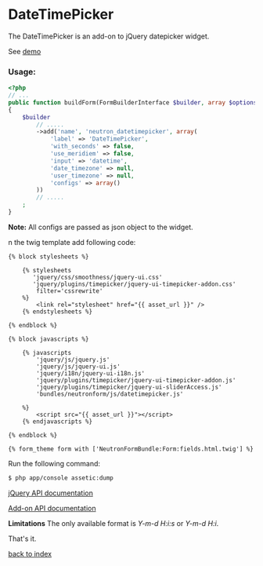 DateTimePicker
==============

The DateTimePicker is an add-on to jQuery datepicker widget. 

See [demo](http://trentrichardson.com/examples/timepicker/)

### Usage:

``` php
<?php
// ...
public function buildForm(FormBuilderInterface $builder, array $options)
{
    $builder
        // .....
        ->add('name', 'neutron_datetimepicker', array(
            'label' => 'DateTimePicker',
            'with_seconds' => false,
            'use_meridiem' => false,
            'input' => 'datetime',
            'date_timezone' => null,
            'user_timezone' => null,
            'configs' => array()
        ))
		// .....
    ;
}
```

**Note:** All configs are passed as json object to the widget.

n the twig template add following code:

``` jinja
{% block stylesheets %}
            
    {% stylesheets
       'jquery/css/smoothness/jquery-ui.css' 
       'jquery/plugins/timepicker/jquery-ui-timepicker-addon.css'
        filter='cssrewrite'
    %}
        <link rel="stylesheet" href="{{ asset_url }}" />
    {% endstylesheets %}

{% endblock %}

{% block javascripts %}

    {% javascripts
        'jquery/js/jquery.js'
        'jquery/js/jquery-ui.js'
        'jquery/i18n/jquery-ui-i18n.js'
        'jquery/plugins/timepicker/jquery-ui-timepicker-addon.js'
		'jquery/plugins/timepicker/jquery-ui-sliderAccess.js'
		'bundles/neutronform/js/datetimepicker.js'
   
    %}
        <script src="{{ asset_url }}"></script>
	{% endjavascripts %}

{% endblock %}

{% form_theme form with ['NeutronFormBundle:Form:fields.html.twig'] %}

```


Run the following command:

``` bash
$ php app/console assetic:dump
```

[jQuery API documentation](http://api.jqueryui.com/datepicker/)

[Add-on API documentation](http://trentrichardson.com/examples/timepicker/)

**Limitations** The only available format is *Y-m-d H:i:s* or *Y-m-d H:i*.

That's it.

[back to index](index.md#list)
